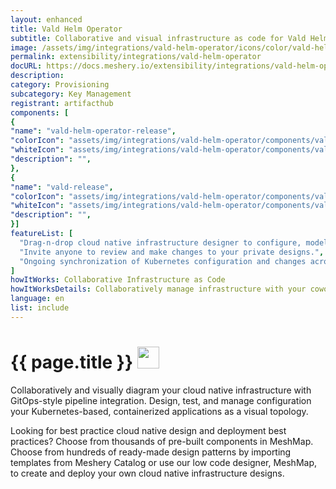 ```yaml
---
layout: enhanced
title: Vald Helm Operator
subtitle: Collaborative and visual infrastructure as code for Vald Helm Operator
image: /assets/img/integrations/vald-helm-operator/icons/color/vald-helm-operator-color.svg
permalink: extensibility/integrations/vald-helm-operator
docURL: https://docs.meshery.io/extensibility/integrations/vald-helm-operator
description: 
category: Provisioning
subcategory: Key Management
registrant: artifacthub
components: [
{
"name": "vald-helm-operator-release",
"colorIcon": "assets/img/integrations/vald-helm-operator/components/vald-helm-operator-release/icons/color/vald-helm-operator-release-color.svg",
"whiteIcon": "assets/img/integrations/vald-helm-operator/components/vald-helm-operator-release/icons/white/vald-helm-operator-release-white.svg",
"description": "",
},
{
"name": "vald-release",
"colorIcon": "assets/img/integrations/vald-helm-operator/components/vald-release/icons/color/vald-release-color.svg",
"whiteIcon": "assets/img/integrations/vald-helm-operator/components/vald-release/icons/white/vald-release-white.svg",
"description": "",
}]
featureList: [
  "Drag-n-drop cloud native infrastructure designer to configure, model, and deploy your workloads.",
  "Invite anyone to review and make changes to your private designs.",
  "Ongoing synchronization of Kubernetes configuration and changes across any number of clusters."
]
howItWorks: Collaborative Infrastructure as Code
howItWorksDetails: Collaboratively manage infrastructure with your coworkers synchronously sharing the same designs.
language: en
list: include
---
```

<h1>{{ page.title }} <img src="{{ page.image }}" style="width: 35px; height: 35px;" /></h1>

<p>

</p>
<p>
    Collaboratively and visually diagram your cloud native infrastructure with GitOps-style pipeline integration. Design, test, and manage configuration your Kubernetes-based, containerized applications as a visual topology.
</p>
<p>
    Looking for best practice cloud native design and deployment best practices? Choose from thousands of pre-built components in MeshMap. Choose from hundreds of ready-made design patterns by importing templates from Meshery Catalog or use our low code designer, MeshMap, to create and deploy your own cloud native infrastructure designs.
</p>
